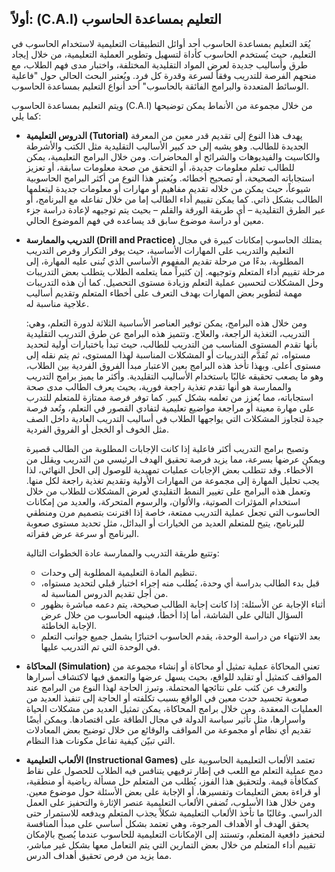 
## أولاً: (C.A.I) التعليم بمساعدة الحاسوب

يُعَد التعليم بمساعدة الحاسوب أحد أوائل التطبيقات التعليمية لاستخدام الحاسوب في التعليم، حيث يُستخدم الحاسوب كأداة لتسهيل وتطوير العملية التعليمية، من خلال إيجاد طرق وأساليب جديدة لعرض المواد التقليدية المختلفة، واختبار مدى فهم الطلاب، مع منحهم الفرصة للتدريب وفقاً لسرعة وقدرة كل فرد. ويُعتبر البحث الحالي حول "فاعلية الوسائط المتعددة والبرامج الفائقة بالحاسوب" أحد أنواع التعليم بمساعدة الحاسوب.

ويتم التعليم بمساعدة الحاسوب (C.A.I) من خلال مجموعة من الأنماط يمكن توضيحها كما يلي:

* **الدروس التعليمية (Tutorial)**
  يهدف هذا النوع إلى تقديم قدر معين من المعرفة الجديدة للطالب. وهو يشبه إلى حد كبير الأساليب التقليدية مثل الكتب والأشرطة والكاسيت والفيديوهات والشرائح أو المحاضرات. ومن خلال البرامج التعليمية، يمكن للطالب تعلم معلومات جديدة، أو التحقق من صحة معلومات سابقة، أو تعزيز استجاباته الصحيحة، أو تصحيح أخطائه. ويُعتبر هذا النوع من أكثر البرامج الحاسوبية شيوعاً، حيث يمكن من خلاله تقديم مفاهيم أو مهارات أو معلومات جديدة ليتعلمها الطالب بشكل ذاتي. كما يمكن تقييم أداء الطالب إما من خلال تفاعله مع البرنامج، أو عبر الطرق التقليدية – أي طريقة الورقة والقلم – بحيث يتم توجيهه لإعادة دراسة جزء معين أو دراسة موضوع سابق قد يساعده في فهم الموضوع الحالي.

* **التدريب والممارسة (Drill and Practice)**
  يمتلك الحاسوب إمكانات كبيرة في مجال التعليم والتدريب على المهارات الأساسية، حيث يوفر التكرار وفرص التدريب المطلوبة، بدءًا من مرحلة تقديم المفهوم الأساسي الذي تُبنى عليه المهارة، إلى مرحلة تقييم أداء المتعلم وتوجيهه. إن كثيراً مما يتعلمه الطلاب يتطلب بعض التدريبات وحل المشكلات لتحسين عملية التعلم وزيادة مستوى التحصيل. كما أن هذه التدريبات مهمة لتطوير بعض المهارات بهدف التعرف على أخطاء المتعلم وتقديم أساليب علاجية مناسبة له.

  ومن خلال هذه البرامج، يمكن توفير العناصر الأساسية الثلاثة لدورة التعلم، وهي: التدريب، التغذية الراجعة، والعلاج. وتتميز هذه البرامج عن طرق التدريب التقليدية بأنها تقدم المستوى المناسب من التدريب للطالب، حيث تبدأ باختبارات أولية لتحديد مستواه، ثم تُقدَّم التدريبات أو المشكلات المناسبة لهذا المستوى، ثم يتم نقله إلى مستوى أعلى. وبهذا تأخذ هذه البرامج بعين الاعتبار مبدأ الفروق الفردية بين الطلاب، وهو ما يصعب تحقيقه غالبًا باستخدام الأساليب التقليدية.
  وأكثر ما يميز برامج التدريب والممارسة هو أنها تقدم تغذية راجعة فورية، بحيث يعرف الطالب مدى صحة استجاباته، مما يُعزز من تعلمه بشكل كبير. كما توفر فرصة ممتازة للمتعلم للتدرب على مهارة معينة أو مراجعة مواضيع تعليمية لتفادي القصور في التعلم، وتُعد فرصة جيدة لتجاوز المشكلات التي يواجهها الطلاب في أساليب التدريب العادية داخل الصف مثل الخوف أو الخجل أو الفروق الفردية.

  وتصبح برامج التدريب أكثر فاعلية إذا كانت الإجابات المطلوبة من الطالب قصيرة ويمكن عرضها بسرعة، مما يزيد فرصة تحقيق الهدف الرئيسي من التدريب ويقلل من الأخطاء. وقد تتطلب بعض الإجابات عمليات تمهيدية للوصول إلى الحل النهائي، لذا يجب تحليل المهارة إلى مجموعة من المهارات الأولية وتقديم تغذية راجعة لكل منها.
  وتعمل هذه البرامج على تغيير النمط التقليدي لعرض المشكلات للطلاب من خلال استخدام المؤثرات الصوتية، والألوان، والرسوم المتحركة، والعديد من إمكانات الحاسوب التي تجعل عملية التدريب ممتعة، خاصة إذا اقترنت بتصميم مرن ومنطقي للبرنامج، يتيح للمتعلم العديد من الخيارات أو البدائل، مثل تحديد مستوى صعوبة البرنامج أو سرعة عرض فقراته.

  وتتبع طريقة التدريب والممارسة عادة الخطوات التالية:

  * تنظيم المادة التعليمية المطلوبة إلى وحدات.
  * قبل بدء الطالب بدراسة أي وحدة، يُطلب منه إجراء اختبار قبلي لتحديد مستواه، من أجل تقديم الدروس المناسبة له.
  * أثناء الإجابة عن الأسئلة: إذا كانت إجابة الطالب صحيحة، يتم دعمه مباشرة بظهور السؤال التالي على الشاشة، أما إذا أخطأ، فينبهه الحاسوب من خلال عرض الإجابة الخاطئة.
  * بعد الانتهاء من دراسة الوحدة، يقدم الحاسوب اختبارًا يشمل جميع جوانب التعلم في الوحدة التي تم التدريب عليها.

* **المحاكاة (Simulation)**
  تعني المحاكاة عملية تمثيل أو محاكاة أو إنشاء مجموعة من المواقف كتمثيل أو تقليد للواقع، بحيث يسهل عرضها والتعمق فيها لاكتشاف أسرارها والتعرف عن كثب على نتائجها المحتملة. وتبرز الحاجة لهذا النوع من البرامج عند صعوبة تجسيد حدث معين في الواقع بسبب تكلفته أو الحاجة إلى تنفيذ العديد من العمليات المعقدة. ومن خلال برامج المحاكاة، يمكن تمثيل العديد من مشكلات الحياة وأسرارها، مثل تأثير سياسة الدولة في مجال الطاقة على اقتصادها. ويمكن أيضًا تقديم أي نظام أو مجموعة من المواقف والوقائع من خلال توضيح بعض المعادلات التي تبيّن كيفية تفاعل مكونات هذا النظام.

* **الألعاب التعليمية (Instructional Games)**
  تعتمد الألعاب التعليمية الحاسوبية على دمج عملية التعلم مع اللعب في إطار ترفيهي يتنافس فيه الطلاب للحصول على نقاط كمكافأة قيمة. ولتحقيق هذا الفوز، يُطلب من المتعلم حل مسألة رياضية أو منطقية، أو قراءة بعض التعليمات وتفسيرها، أو الإجابة على بعض الأسئلة حول موضوع معين. ومن خلال هذا الأسلوب، تُضفي الألعاب التعليمية عنصر الإثارة والتحفيز على العمل الدراسي.
  وغالبًا ما تأخذ الألعاب التعليمية شكلاً يجذب المتعلم ويدفعه للاستمرار حتى يحقق الهدف أو الأهداف المرجوة، وهي تعتمد بشكل أساسي على مبدأ المنافسة لتحفيز دافعية المتعلم، وتستند إلى الإمكانات التعليمية للحاسوب عندما يُصبح بالإمكان تقييم أداء المتعلم من خلال بعض التمارين التي يتم التعامل معها بشكل غير مباشر، مما يزيد من فرص تحقيق أهداف الدرس.

